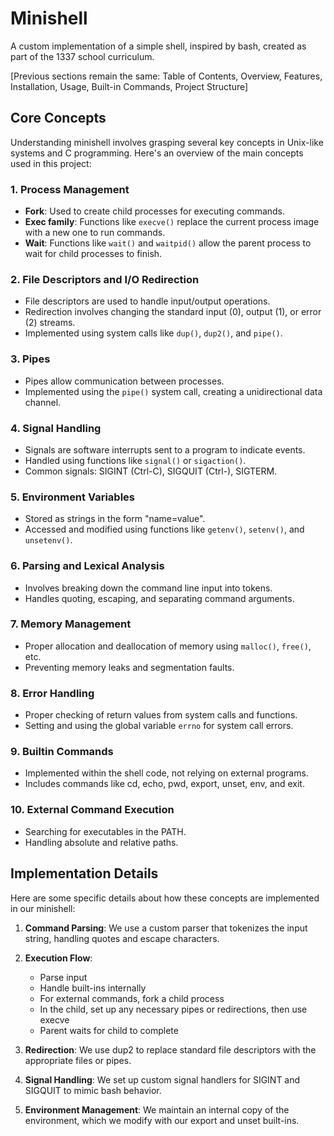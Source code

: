 # Minishell

A custom implementation of a simple shell, inspired by bash, created as part of the 1337 school curriculum.

[Previous sections remain the same: Table of Contents, Overview, Features, Installation, Usage, Built-in Commands, Project Structure]

## Core Concepts

Understanding minishell involves grasping several key concepts in Unix-like systems and C programming. Here's an overview of the main concepts used in this project:

### 1. Process Management

- **Fork**: Used to create child processes for executing commands.
- **Exec family**: Functions like `execve()` replace the current process image with a new one to run commands.
- **Wait**: Functions like `wait()` and `waitpid()` allow the parent process to wait for child processes to finish.

### 2. File Descriptors and I/O Redirection

- File descriptors are used to handle input/output operations.
- Redirection involves changing the standard input (0), output (1), or error (2) streams.
- Implemented using system calls like `dup()`, `dup2()`, and `pipe()`.

### 3. Pipes

- Pipes allow communication between processes.
- Implemented using the `pipe()` system call, creating a unidirectional data channel.

### 4. Signal Handling

- Signals are software interrupts sent to a program to indicate events.
- Handled using functions like `signal()` or `sigaction()`.
- Common signals: SIGINT (Ctrl-C), SIGQUIT (Ctrl-\), SIGTERM.

### 5. Environment Variables

- Stored as strings in the form "name=value".
- Accessed and modified using functions like `getenv()`, `setenv()`, and `unsetenv()`.

### 6. Parsing and Lexical Analysis

- Involves breaking down the command line input into tokens.
- Handles quoting, escaping, and separating command arguments.

### 7. Memory Management

- Proper allocation and deallocation of memory using `malloc()`, `free()`, etc.
- Preventing memory leaks and segmentation faults.

### 8. Error Handling

- Proper checking of return values from system calls and functions.
- Setting and using the global variable `errno` for system call errors.

### 9. Builtin Commands

- Implemented within the shell code, not relying on external programs.
- Includes commands like cd, echo, pwd, export, unset, env, and exit.

### 10. External Command Execution

- Searching for executables in the PATH.
- Handling absolute and relative paths.


## Implementation Details

Here are some specific details about how these concepts are implemented in our minishell:

1. **Command Parsing**: We use a custom parser that tokenizes the input string, handling quotes and escape characters.

2. **Execution Flow**: 
   - Parse input
   - Handle built-ins internally
   - For external commands, fork a child process
   - In the child, set up any necessary pipes or redirections, then use execve
   - Parent waits for child to complete

3. **Redirection**: We use dup2 to replace standard file descriptors with the appropriate files or pipes.

4. **Signal Handling**: We set up custom signal handlers for SIGINT and SIGQUIT to mimic bash behavior.

5. **Environment Management**: We maintain an internal copy of the environment, which we modify with our export and unset built-ins.


